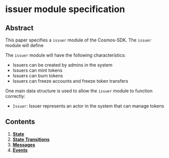 # issuer module specification

## Abstract

This paper specifies a `issuer` module of the Cosmos-SDK. The `issuer` module will define 

The `issuer` module will have the following characteristics:

- Issuers can be created by admins in the system
- Issuers can mint tokens 
- Issuers can burn tokens 
- Issuers can freeze accounts and freeze token transfers 

One main data structure is used to allow the `issuer` module to function correctly:

- `Issuer`: Issuer represents an actor in the system that can manage tokens

## Contents

1. **[State](01_state.md)**
1. **[State Transitions](02_state_transitions.md)**
3. **[Messages](03_messages.md)**
7. **[Events](04_events.md)**
